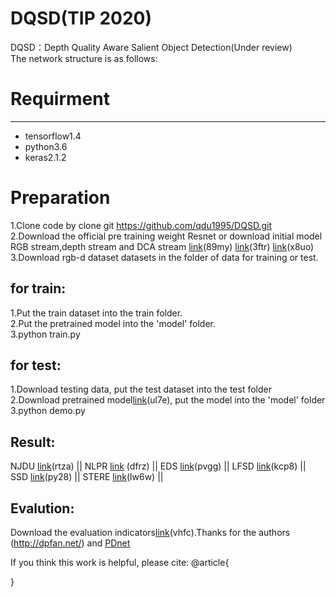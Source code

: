 # DQSD(TIP 2020)<br>
DQSD：Depth Quality Aware Salient Object Detection(Under review)<br>
The network structure is as follows:

# Requirment
---------
* tensorflow1.4<br>
* python3.6<br>
* keras2.1.2

# Preparation<br>

1.Clone code by clone git https://github.com/qdu1995/DQSD.git<br>
2.Download the official pre training weight Resnet or download initial model RGB stream,depth stream and DCA stream [link](https://pan.baidu.com/s/1E_eLNXN9l2mlpDxXdlohng)(89my) [link](https://pan.baidu.com/s/1wOXJD3mENKOgWok72ghYIQ)(3ftr) [link](https://pan.baidu.com/s/1SZL4EPqojn0LQEtzd_lgKQ)(x8uo)<br>
3.Download rgb-d dataset datasets in the folder of data for training or test.

for train:
---------
1.Put the train dataset into the train folder.<br>
2.Put the pretrained model into the 'model' folder.<br>
3.python train.py<br>


for test:
---------
1.Download testing data, put the test dataset into the test folder<br>
2.Download pretrained model[link](https://pan.baidu.com/s/1MnlBpnQw7UNrYP0dnmwdKg)(ul7e), put the model into the 'model' folder<br>
3.python demo.py<br>

Result:
---------
NJDU [link](https://pan.baidu.com/s/1ZdQeaYOVu1twxlstHwQs_g)(rtza) || NLPR [link](https://pan.baidu.com/s/1iDcEXuKq2FIoA6XIEeUcMg) (dfrz) || EDS [link](https://pan.baidu.com/s/1Udddumu1rvU2QKOFBuuTvQ)(pvgg) || LFSD [link](https://pan.baidu.com/s/1ty93u6NBQvHBKJErqy57hw)(kcp8) || SSD  [link](https://pan.baidu.com/s/1ymck12NEj6Px_sEyTOT3_Q)(py28) || STERE [link](https://pan.baidu.com/s/1Ph6nua51OBx9wy2qSFfKSg)(lw6w) ||

Evalution:
---------
Download the evaluation indicators[link](https://pan.baidu.com/s/1mk7KcpIOf_OXscVCW4kPuQ)(vhfc).Thanks for the authors (http://dpfan.net/) and [PDnet](https://github.com/cai199626/PDNet)<br>

If you think this work is helpful, please cite:
@article{

}
